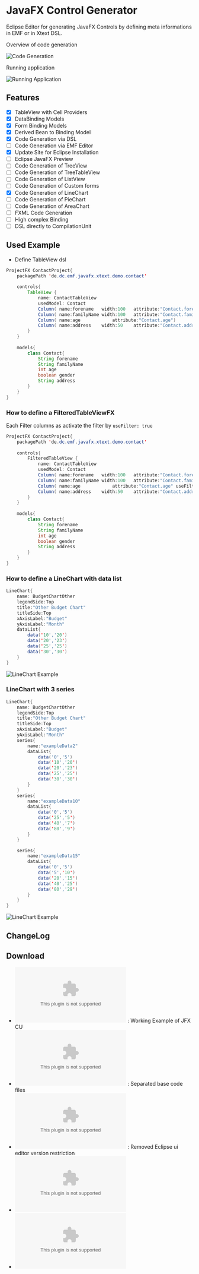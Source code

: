 # JavaFX Control Generator
Eclipse Editor for generating JavaFX Controls by defining meta informations in EMF or in Xtext DSL.

Overview of code generation

![Code Generation](https://github.com/chqu1012/de.dc.emf.javafx.xtext.lang/blob/master/de.dc.emf.javafx.model.res/images/01-App-Generation.png)

Running application

![Running Application](https://github.com/chqu1012/de.dc.emf.javafx.xtext.lang/blob/master/de.dc.emf.javafx.model.res/images/02-Application.PNG)

## Features
- [x] TableView with Cell Providers
- [x] DataBinding Models
- [x] Form Binding Models
- [x] Derived Bean to Binding Model
- [x] Code Generation via DSL
- [ ] Code Generation via EMF Editor
- [x] Update Site for Eclipse Installation
- [ ] Eclipse JavaFX Preview
- [ ] Code Generation of TreeView
- [ ] Code Generation of TreeTableView
- [ ] Code Generation of ListView
- [ ] Code Generation of Custom forms
- [x] Code Generation of LineChart
- [ ] Code Generation of PieChart
- [ ] Code Generation of AreaChart
- [ ] FXML Code Generation
- [ ] High complex Binding
- [ ] DSL directly to CompilationUnit 

## Used Example
* Define TableView dsl
```java
ProjectFX ContactProject{
	packagePath 'de.dc.emf.javafx.xtext.demo.contact'
	
	controls{
		TableView {
			name: ContactTableView
			usedModel: Contact
			Column(	name:forename 	width:100 	attribute:"Contact.forename")
			Column(	name:familyName width:100 	attribute:"Contact.familyName")
			Column(	name:age 			attribute:"Contact.age")
			Column(	name:address 	width:50 	attribute:"Contact.address")
		}
	}
	
	models{
		class Contact{
			String forename
			String familyName
			int age
			boolean gender
			String address
		} 
	}
}
```
### How to define a FilteredTableViewFX

Each Filter columns as activate the filter by ```useFilter: true```

```java
ProjectFX ContactProject{
	packagePath 'de.dc.emf.javafx.xtext.demo.contact'
	
	controls{
		FilteredTableView {
			name: ContactTableView
			usedModel: Contact
			Column(	name:forename 	width:100 	attribute:"Contact.forename" useFilter:true)
			Column(	name:familyName width:100 	attribute:"Contact.familyName" useFilter:true)
			Column(	name:age 			attribute:"Contact.age" useFilter:true)
			Column(	name:address 	width:50 	attribute:"Contact.address" useFilter:true)
		}
	}   
	
	models{
		class Contact{
			String forename
			String familyName
			int age
			boolean gender
			String address
		} 
	}
}
```

### How to define a LineChart with data list
```java
LineChart{
	name: BudgetChartOther
	legendSide:Top
	title:"Other Budget Chart"
	titleSide:Top
	xAxisLabel:"Budget"
	yAxisLabel:"Month"
	dataList{
		data('10','20') 
		data('20','23')  
		data('25','25') 
		data('30','30') 
	}
}
```

![LineChart Example](https://github.com/chqu1012/de.dc.emf.javafx.xtext.lang/blob/master/de.dc.emf.javafx.model.res/images/04-LineChartView.png)

### LineChart with 3 series

```java
LineChart{
	name: BudgetChartOther
	legendSide:Top
	title:"Other Budget Chart"
	titleSide:Top
	xAxisLabel:"Budget"
	yAxisLabel:"Month"
	series{  
		name:"exampleData2" 
		dataList{
			data('0','5') 
			data('10','20') 
			data('20','23')   
			data('25','25') 
			data('30','30') 
		}
	}
	series{
		name:"exampleData10"
		dataList{ 
			data('0','5') 
			data('25','5')   
			data('40','7') 
			data('80','9') 
		}
	}

	series{  
		name:"exampleData15"
		dataList{ 
			data('0','5') 
			data('5','10') 
			data('20','15')   
			data('40','25') 
			data('80','29') 
		}
	}
}
```

![LineChart Example](https://github.com/chqu1012/de.dc.emf.javafx.xtext.lang/blob/master/de.dc.emf.javafx.model.res/images/05-LineChartView-With-3-Series.png)


## ChangeLog

## Download
* ![v0.8.3](https://github.com/chqu1012/de.dc.emf.javafx.xtext.lang/blob/master/de.dc.emf.javafx.xtext.lang.update/build/v0.8.3.zip) : Working Example of JFX CU
* ![v0.8.2](https://github.com/chqu1012/de.dc.emf.javafx.xtext.lang/blob/master/de.dc.emf.javafx.xtext.lang.update/build/v0.8.2.zip) : Separated base code files
* ![v0.8.1a](https://github.com/chqu1012/de.dc.emf.javafx.xtext.lang/blob/master/de.dc.emf.javafx.xtext.lang.update/build/v0.8.1a.zip) : Removed Eclipse ui editor version restriction
* ![v0.8.1](https://github.com/chqu1012/de.dc.emf.javafx.xtext.lang/blob/master/de.dc.emf.javafx.xtext.lang.update/build/v0.8.1.zip)
* ![v0.8.0](https://github.com/chqu1012/de.dc.emf.javafx.xtext.lang/blob/master/de.dc.emf.javafx.xtext.lang.update/build/v0.8.0.zip)
